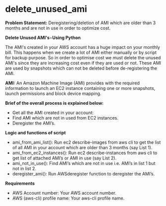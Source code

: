# delete_unused_ami

**Problem Statement:**
Deregistering/deletion of AMI which are older than 3 months and are not in use in order to optimize cost.

**Delete Unused AMI's - Using Python**

The AMI's created in your AWS account has a huge impact on your monthly bill. This happens when we create a lot of AMI either manually or by script for backup purpose. So in order to optimise cost we must delete the unused AMI's since they are increasing cost even if they are used or not. These AMI are used by snapshots which can not be deleted before de-registering the AMI.


**AMI:** An Amazon Machine Image (AMI) provides with the required information to launch an EC2 instance containing one or more snapshots, launch permissions and block device mapping.

**Brief of the overall process is explained below:**

- Get all the AMI created in your account:
- Find AMI which are not in used from EC2 instances.
- Deregister the AMI’s.



**Logic and functions of script**

- ami_from_ami_list(): Run ec2 describe-images from aws cli to get the list of all AMI in your account which are older than 3 months (say List 1).
- ami_from_ec2_instances(): Run ec2 describe-instances from aws cli to get list of attached AMI’s or AMI in use (say List 2).
- ami_not_in_use(): Find AMI’s which are not in use i.e. AMI’s in list 1 but not in list 2.
- deregister_ami(): Run AWSderegister function to deregister the AMI’s.

**Requirements**

- AWS Account number: Your AWS account number.
- AWS (aws-cli) profile name: Your aws-cli profile name.
 

